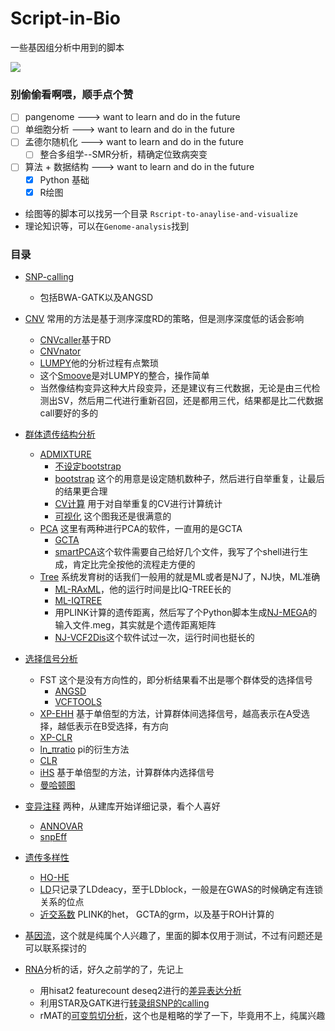 # Script-in-Bio
一些基因组分析中用到的脚本

<a href="https://hits.seeyoufarm.com"><img src="https://hits.seeyoufarm.com/api/count/incr/badge.svg?url=https%3A%2F%2Fgithub.com%2FCrazzy-Rabbit%2FScript-in-Bio&count_bg=%2379C83D&title_bg=%23555555&icon=microgenetics.svg&icon_color=%23E7E7E7&title=%E8%AE%BF%E9%97%AE%E9%87%8F&edge_flat=false"/></a>

### 别偷偷看啊喂，顺手点个赞
- [ ] pangenome --->  want to learn and do in the future
- [ ] 单细胞分析 --->  want to learn and do in the future
- [ ] 孟德尔随机化 --->  want to learn and do in the future
    - [ ] 整合多组学--SMR分析，精确定位致病突变
- [ ] 算法 + 数据结构 --->  want to learn and do in the future
    - [x] Python 基础
    - [x] R绘图

- 绘图等的脚本可以找另一个目录 `Rscript-to-anaylise-and-visualize`
- 理论知识等，可以在`Genome-analysis`找到

### 目录
- [SNP-calling](https://github.com/Crazzy-Rabbit/Script-in-Bio/01.SnpCalling)
   - 包括BWA-GATK以及ANGSD
- [CNV](https://github.com/Crazzy-Rabbit/Script-in-Bio/tree/main/06.CNV)
常用的方法是基于测序深度RD的策略，但是测序深度低的话会影响
   - [CNVcaller](https://github.com/Crazzy-Rabbit/Script-in-Bio/tree/main/06.CNV/CNVcaller)基于RD
   - [CNVnator](https://github.com/Crazzy-Rabbit/Script-in-Bio/tree/main/06.CNV/CNVnator)
   - [LUMPY](https://github.com/Crazzy-Rabbit/Script-in-Bio/tree/main/06.CNV/Lumpy)他的分析过程有点繁琐
   - 这个[Smoove](https://github.com/Crazzy-Rabbit/Script-in-Bio/tree/main/06.CNV/Smoove)是对LUMPY的整合，操作简单
   - 当然像结构变异这种大片段变异，还是建议有三代数据，无论是由三代检测出SV，然后用二代进行重新召回，还是都用三代，结果都是比二代数据call要好的多的
    
- [群体遗传结构分析](https://github.com/Crazzy-Rabbit/Script-in-Bio/tree/main/02.Pop_Genome)
   - [ADMIXTURE](https://github.com/Crazzy-Rabbit/Script-in-Bio/tree/main/02.Pop_Genome/Admixture)
     - [不设定bootstrap](https://github.com/Crazzy-Rabbit/Script-in-Bio/tree/main/02.Pop_Genome/Admixture/01_cal-Admixture.sh)
     - [bootstrap](https://github.com/Crazzy-Rabbit/Script-in-Bio/tree/main/02.Pop_Genome/Admixture/admixture_bootstrap.sh)
     这个的用意是设定随机数种子，然后进行自举重复，让最后的结果更合理
     - [CV计算](https://github.com/Crazzy-Rabbit/Script-in-Bio/tree/main/02.Pop_Genome/Admixture/cal_cv.sh)
     用于对自举重复的CV进行计算统计
     - [可视化](https://github.com/Crazzy-Rabbit/Script-in-Bio/tree/main/02.Pop_Genome/Admixture/03_plot-Admixture.R)
     这个图我还是很满意的
   - [PCA](https://github.com/Crazzy-Rabbit/Script-in-Bio/tree/main/02.Pop_Genome/PCA)
  这里有两种进行PCA的软件，一直用的是GCTA
     - [GCTA](https://github.com/Crazzy-Rabbit/Script-in-Bio/tree/main/02.Pop_Genome/PCA/GCTA)
     - [smartPCA](https://github.com/Crazzy-Rabbit/Script-in-Bio/tree/main/02.Pop_Genome/PCA/smartPCA)这个软件需要自己给好几个文件，我写了个shell进行生成，肯定比完全按他的流程走方便的
   - [Tree](https://github.com/Crazzy-Rabbit/Script-in-Bio/tree/main/02.Pop_Genome/Phylogenetic_tree)
  系统发育树的话我们一般用的就是ML或者是NJ了，NJ快，ML准确
     - [ML-RAxML](https://github.com/Crazzy-Rabbit/Script-in-Bio/tree/main/02.Pop_Genome/Phylogenetic_tree/RAxML(ML))，他的运行时间是比IQ-TREE长的
     - [ML-IQTREE](https://github.com/Crazzy-Rabbit/Script-in-Bio/tree/main/02.Pop_Genome/Phylogenetic_tree/iq-tree(ML))
     - 用PLINK计算的遗传距离，然后写了个Python脚本生成[NJ-MEGA](https://github.com/Crazzy-Rabbit/Script-in-Bio/tree/main/02.Pop_Genome/Phylogenetic_tree/MEGA(NJ))的输入文件.meg，其实就是个遗传距离矩阵
     - [NJ-VCF2Dis](https://github.com/Crazzy-Rabbit/Script-in-Bio/tree/main/02.Pop_Genome/Phylogenetic_tree/VCF2Dis(NJ))这个软件试过一次，运行时间也挺长的
- [选择信号分析](https://github.com/Crazzy-Rabbit/Script-in-Bio/tree/main/03.selection_signature)
  - FST
  这个是没有方向性的，即分析结果看不出是哪个群体受的选择信号
      - [ANGSD](https://github.com/Crazzy-Rabbit/Script-in-Bio/tree/main/03.selection_signature/FST%20using%20ANGSD)
      - [VCFTOOLS](https://github.com/Crazzy-Rabbit/Script-in-Bio/tree/main/03.selection_signature/Fst)
  - [XP-EHH](https://github.com/Crazzy-Rabbit/Script-in-Bio/tree/main/03.selection_signature/XP-EHH)
  基于单倍型的方法，计算群体间选择信号，越高表示在A受选择，越低表示在B受选择，有方向
  - [XP-CLR](https://github.com/Crazzy-Rabbit/Script-in-Bio/blob/main/03.selection_signature/XP-CLR.sh)
  - [ln_πratio](https://github.com/Crazzy-Rabbit/Script-in-Bio/tree/main/03.selection_signature/ln_%CF%80ratio)
  pi的衍生方法
  - [CLR](https://github.com/Crazzy-Rabbit/Script-in-Bio/tree/main/03.selection_signature/SweeD_CLR)
  - [iHS](https://github.com/Crazzy-Rabbit/Script-in-Bio/tree/main/03.selection_signature/iHS)
  基于单倍型的方法，计算群体内选择信号
  - [曼哈顿图](https://github.com/Crazzy-Rabbit/Script-in-Bio/blob/main/03.selection_signature/plot_Manhantan.R)
- [变异注释](https://github.com/Crazzy-Rabbit/Script-in-Bio/tree/main/04.Annoation)
两种，从建库开始详细记录，看个人喜好
  - [ANNOVAR](https://github.com/Crazzy-Rabbit/Script-in-Bio/tree/main/04.Annoation/Annovar)
  - [snpEff](https://github.com/Crazzy-Rabbit/Script-in-Bio/tree/main/04.Annoation/snpEff)
- [遗传多样性](https://github.com/Crazzy-Rabbit/Script-in-Bio/tree/main/05.Genome_Diversity)
  - [HO-HE](https://github.com/Crazzy-Rabbit/Script-in-Bio/tree/main/05.Genome_Diversity/HO_HE)
  - [LD](https://github.com/Crazzy-Rabbit/Script-in-Bio/tree/main/05.Genome_Diversity/LD)只记录了LDdeacy，至于LDblock，一般是在GWAS的时候确定有连锁关系的位点
  - [近交系数](https://github.com/Crazzy-Rabbit/Script-in-Bio/tree/main/05.Genome_Diversity/%E8%BF%91%E4%BA%A4%E7%B3%BB%E6%95%B0)
  PLINK的het， GCTA的grm，以及基于ROH计算的

- [基因流](https://github.com/Crazzy-Rabbit/Script-in-Bio/tree/main/02.Gene_flow)，这个就是纯属个人兴趣了，里面的脚本仅用于测试，不过有问题还是可以联系探讨的
- [RNA](https://github.com/Crazzy-Rabbit/Script-in-Bio/tree/main/07.RNA)分析的话，好久之前学的了，先记上
  - 用hisat2 featurecount deseq2进行的[差异表达分析](https://github.com/Crazzy-Rabbit/Script-in-Bio/tree/main/07.RNA/RNA-DEG)
  - 利用STAR及GATK进行[转录组SNP的calling](https://github.com/Crazzy-Rabbit/Script-in-Bio/tree/main/07.RNA/RNA-SNPcalling)
  - rMAT的[可变剪切分析](https://github.com/Crazzy-Rabbit/Script-in-Bio/tree/main/07.RNA/RNA-AS)，这个也是粗略的学了一下，毕竟用不上，纯属兴趣


  
     
